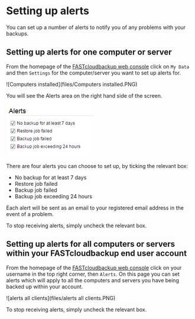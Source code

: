 # Setting up alerts

You can set up a number of alerts to notify you of any problems with your backups.  

## Setting up alerts for one computer or server

From the homepage of the [FASTcloudbackup web console](https://fcb.ukfast.co.uk) click on `My Data` and then `Settings` for the computer/server you want to set up alerts for.

![Computers installed](files/Computers installed.PNG)

You will see the Alerts area on the right hand side of the screen.

![alerts](files/alerts.PNG)

There are four alerts you can choose to set up, by ticking the relevant box:

- No backup for at least 7 days
- Restore job failed
- Backup job failed
- Backup job exceeding 24 hours

Each alert will be sent as an email to your registered email address in the event of a problem.

To stop receiving alerts, simply uncheck the relevant box.

## Setting up alerts for all computers or servers within your FASTcloudbackup end user account

From the homepage of the [FASTcloudbackup web console](https://fcb.ukfast.co.uk) click on your username in the top right corner, then `Alerts`.  On this page you can set alerts which will apply to all the computers and servers you have being backed up within your account.

![alerts all clients](files/alerts all clients.PNG)

To stop receiving alerts, simply uncheck the relevant box.
